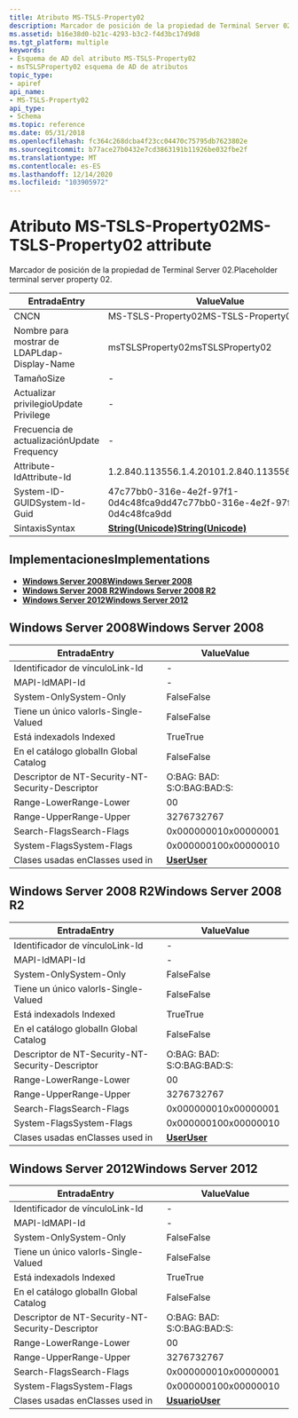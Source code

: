 ```yaml
---
title: Atributo MS-TSLS-Property02
description: Marcador de posición de la propiedad de Terminal Server 02.
ms.assetid: b16e38d0-b21c-4293-b3c2-f4d3bc17d9d8
ms.tgt_platform: multiple
keywords:
- Esquema de AD del atributo MS-TSLS-Property02
- msTSLSProperty02 esquema de AD de atributos
topic_type:
- apiref
api_name:
- MS-TSLS-Property02
api_type:
- Schema
ms.topic: reference
ms.date: 05/31/2018
ms.openlocfilehash: fc364c268dcba4f23cc04470c75795db7623802e
ms.sourcegitcommit: b77ace27b0432e7cd3863191b11926be032fbe2f
ms.translationtype: MT
ms.contentlocale: es-ES
ms.lasthandoff: 12/14/2020
ms.locfileid: "103905972"
---
```

# <a name="ms-tsls-property02-attribute"></a><span data-ttu-id="acaca-105">Atributo MS-TSLS-Property02</span><span class="sxs-lookup"><span data-stu-id="acaca-105">MS-TSLS-Property02 attribute</span></span>

<span data-ttu-id="acaca-106">Marcador de posición de la propiedad de Terminal Server 02.</span><span class="sxs-lookup"><span data-stu-id="acaca-106">Placeholder terminal server property 02.</span></span>



| <span data-ttu-id="acaca-107">Entrada</span><span class="sxs-lookup"><span data-stu-id="acaca-107">Entry</span></span> | <span data-ttu-id="acaca-108">Value</span><span class="sxs-lookup"><span data-stu-id="acaca-108">Value</span></span> |
|-------------------|---------------------------------------------|
| <span data-ttu-id="acaca-109">CN</span><span class="sxs-lookup"><span data-stu-id="acaca-109">CN</span></span>                | <span data-ttu-id="acaca-110">MS-TSLS-Property02</span><span class="sxs-lookup"><span data-stu-id="acaca-110">MS-TSLS-Property02</span></span>                          |
| <span data-ttu-id="acaca-111">Nombre para mostrar de LDAP</span><span class="sxs-lookup"><span data-stu-id="acaca-111">Ldap-Display-Name</span></span> | <span data-ttu-id="acaca-112">msTSLSProperty02</span><span class="sxs-lookup"><span data-stu-id="acaca-112">msTSLSProperty02</span></span>                            |
| <span data-ttu-id="acaca-113">Tamaño</span><span class="sxs-lookup"><span data-stu-id="acaca-113">Size</span></span>              | \-                                          |
| <span data-ttu-id="acaca-114">Actualizar privilegio</span><span class="sxs-lookup"><span data-stu-id="acaca-114">Update Privilege</span></span>  | \-                                          |
| <span data-ttu-id="acaca-115">Frecuencia de actualización</span><span class="sxs-lookup"><span data-stu-id="acaca-115">Update Frequency</span></span>  | \-                                          |
| <span data-ttu-id="acaca-116">Attribute-Id</span><span class="sxs-lookup"><span data-stu-id="acaca-116">Attribute-Id</span></span>      | <span data-ttu-id="acaca-117">1.2.840.113556.1.4.2010</span><span class="sxs-lookup"><span data-stu-id="acaca-117">1.2.840.113556.1.4.2010</span></span>                     |
| <span data-ttu-id="acaca-118">System-ID-GUID</span><span class="sxs-lookup"><span data-stu-id="acaca-118">System-Id-Guid</span></span>    | <span data-ttu-id="acaca-119">47c77bb0-316e-4e2f-97f1-0d4c48fca9dd</span><span class="sxs-lookup"><span data-stu-id="acaca-119">47c77bb0-316e-4e2f-97f1-0d4c48fca9dd</span></span>        |
| <span data-ttu-id="acaca-120">Sintaxis</span><span class="sxs-lookup"><span data-stu-id="acaca-120">Syntax</span></span>            | [<span data-ttu-id="acaca-121">**String(Unicode)**</span><span class="sxs-lookup"><span data-stu-id="acaca-121">**String(Unicode)**</span></span>](s-string-unicode.md) |



## <a name="implementations"></a><span data-ttu-id="acaca-122">Implementaciones</span><span class="sxs-lookup"><span data-stu-id="acaca-122">Implementations</span></span>

-   [<span data-ttu-id="acaca-123">**Windows Server 2008**</span><span class="sxs-lookup"><span data-stu-id="acaca-123">**Windows Server 2008**</span></span>](#windows-server-2008)
-   [<span data-ttu-id="acaca-124">**Windows Server 2008 R2**</span><span class="sxs-lookup"><span data-stu-id="acaca-124">**Windows Server 2008 R2**</span></span>](#windows-server-2008-r2)
-   [<span data-ttu-id="acaca-125">**Windows Server 2012**</span><span class="sxs-lookup"><span data-stu-id="acaca-125">**Windows Server 2012**</span></span>](#windows-server-2012)

## <a name="windows-server-2008"></a><span data-ttu-id="acaca-126">Windows Server 2008</span><span class="sxs-lookup"><span data-stu-id="acaca-126">Windows Server 2008</span></span>



| <span data-ttu-id="acaca-127">Entrada</span><span class="sxs-lookup"><span data-stu-id="acaca-127">Entry</span></span> | <span data-ttu-id="acaca-128">Value</span><span class="sxs-lookup"><span data-stu-id="acaca-128">Value</span></span> |
|------------------------|-----------------------------------|
| <span data-ttu-id="acaca-129">Identificador de vínculo</span><span class="sxs-lookup"><span data-stu-id="acaca-129">Link-Id</span></span>                | \-                                |
| <span data-ttu-id="acaca-130">MAPI-Id</span><span class="sxs-lookup"><span data-stu-id="acaca-130">MAPI-Id</span></span>                | \-                                |
| <span data-ttu-id="acaca-131">System-Only</span><span class="sxs-lookup"><span data-stu-id="acaca-131">System-Only</span></span>            | <span data-ttu-id="acaca-132">False</span><span class="sxs-lookup"><span data-stu-id="acaca-132">False</span></span>                             |
| <span data-ttu-id="acaca-133">Tiene un único valor</span><span class="sxs-lookup"><span data-stu-id="acaca-133">Is-Single-Valued</span></span>       | <span data-ttu-id="acaca-134">False</span><span class="sxs-lookup"><span data-stu-id="acaca-134">False</span></span>                             |
| <span data-ttu-id="acaca-135">Está indexado</span><span class="sxs-lookup"><span data-stu-id="acaca-135">Is Indexed</span></span>             | <span data-ttu-id="acaca-136">True</span><span class="sxs-lookup"><span data-stu-id="acaca-136">True</span></span>                              |
| <span data-ttu-id="acaca-137">En el catálogo global</span><span class="sxs-lookup"><span data-stu-id="acaca-137">In Global Catalog</span></span>      | <span data-ttu-id="acaca-138">False</span><span class="sxs-lookup"><span data-stu-id="acaca-138">False</span></span>                             |
| <span data-ttu-id="acaca-139">Descriptor de NT-Security-</span><span class="sxs-lookup"><span data-stu-id="acaca-139">NT-Security-Descriptor</span></span> | <span data-ttu-id="acaca-140">O:BAG: BAD: S:</span><span class="sxs-lookup"><span data-stu-id="acaca-140">O:BAG:BAD:S:</span></span>                      |
| <span data-ttu-id="acaca-141">Range-Lower</span><span class="sxs-lookup"><span data-stu-id="acaca-141">Range-Lower</span></span>            | <span data-ttu-id="acaca-142">0</span><span class="sxs-lookup"><span data-stu-id="acaca-142">0</span></span>                                 |
| <span data-ttu-id="acaca-143">Range-Upper</span><span class="sxs-lookup"><span data-stu-id="acaca-143">Range-Upper</span></span>            | <span data-ttu-id="acaca-144">32767</span><span class="sxs-lookup"><span data-stu-id="acaca-144">32767</span></span>                             |
| <span data-ttu-id="acaca-145">Search-Flags</span><span class="sxs-lookup"><span data-stu-id="acaca-145">Search-Flags</span></span>           | <span data-ttu-id="acaca-146">0x00000001</span><span class="sxs-lookup"><span data-stu-id="acaca-146">0x00000001</span></span>                        |
| <span data-ttu-id="acaca-147">System-Flags</span><span class="sxs-lookup"><span data-stu-id="acaca-147">System-Flags</span></span>           | <span data-ttu-id="acaca-148">0x00000010</span><span class="sxs-lookup"><span data-stu-id="acaca-148">0x00000010</span></span>                        |
| <span data-ttu-id="acaca-149">Clases usadas en</span><span class="sxs-lookup"><span data-stu-id="acaca-149">Classes used in</span></span>        | [<span data-ttu-id="acaca-150">**User**</span><span class="sxs-lookup"><span data-stu-id="acaca-150">**User**</span></span>](c-user.md)<br/> |



## <a name="windows-server-2008-r2"></a><span data-ttu-id="acaca-151">Windows Server 2008 R2</span><span class="sxs-lookup"><span data-stu-id="acaca-151">Windows Server 2008 R2</span></span>



| <span data-ttu-id="acaca-152">Entrada</span><span class="sxs-lookup"><span data-stu-id="acaca-152">Entry</span></span> | <span data-ttu-id="acaca-153">Value</span><span class="sxs-lookup"><span data-stu-id="acaca-153">Value</span></span> |
|------------------------|-----------------------------------|
| <span data-ttu-id="acaca-154">Identificador de vínculo</span><span class="sxs-lookup"><span data-stu-id="acaca-154">Link-Id</span></span>                | \-                                |
| <span data-ttu-id="acaca-155">MAPI-Id</span><span class="sxs-lookup"><span data-stu-id="acaca-155">MAPI-Id</span></span>                | \-                                |
| <span data-ttu-id="acaca-156">System-Only</span><span class="sxs-lookup"><span data-stu-id="acaca-156">System-Only</span></span>            | <span data-ttu-id="acaca-157">False</span><span class="sxs-lookup"><span data-stu-id="acaca-157">False</span></span>                             |
| <span data-ttu-id="acaca-158">Tiene un único valor</span><span class="sxs-lookup"><span data-stu-id="acaca-158">Is-Single-Valued</span></span>       | <span data-ttu-id="acaca-159">False</span><span class="sxs-lookup"><span data-stu-id="acaca-159">False</span></span>                             |
| <span data-ttu-id="acaca-160">Está indexado</span><span class="sxs-lookup"><span data-stu-id="acaca-160">Is Indexed</span></span>             | <span data-ttu-id="acaca-161">True</span><span class="sxs-lookup"><span data-stu-id="acaca-161">True</span></span>                              |
| <span data-ttu-id="acaca-162">En el catálogo global</span><span class="sxs-lookup"><span data-stu-id="acaca-162">In Global Catalog</span></span>      | <span data-ttu-id="acaca-163">False</span><span class="sxs-lookup"><span data-stu-id="acaca-163">False</span></span>                             |
| <span data-ttu-id="acaca-164">Descriptor de NT-Security-</span><span class="sxs-lookup"><span data-stu-id="acaca-164">NT-Security-Descriptor</span></span> | <span data-ttu-id="acaca-165">O:BAG: BAD: S:</span><span class="sxs-lookup"><span data-stu-id="acaca-165">O:BAG:BAD:S:</span></span>                      |
| <span data-ttu-id="acaca-166">Range-Lower</span><span class="sxs-lookup"><span data-stu-id="acaca-166">Range-Lower</span></span>            | <span data-ttu-id="acaca-167">0</span><span class="sxs-lookup"><span data-stu-id="acaca-167">0</span></span>                                 |
| <span data-ttu-id="acaca-168">Range-Upper</span><span class="sxs-lookup"><span data-stu-id="acaca-168">Range-Upper</span></span>            | <span data-ttu-id="acaca-169">32767</span><span class="sxs-lookup"><span data-stu-id="acaca-169">32767</span></span>                             |
| <span data-ttu-id="acaca-170">Search-Flags</span><span class="sxs-lookup"><span data-stu-id="acaca-170">Search-Flags</span></span>           | <span data-ttu-id="acaca-171">0x00000001</span><span class="sxs-lookup"><span data-stu-id="acaca-171">0x00000001</span></span>                        |
| <span data-ttu-id="acaca-172">System-Flags</span><span class="sxs-lookup"><span data-stu-id="acaca-172">System-Flags</span></span>           | <span data-ttu-id="acaca-173">0x00000010</span><span class="sxs-lookup"><span data-stu-id="acaca-173">0x00000010</span></span>                        |
| <span data-ttu-id="acaca-174">Clases usadas en</span><span class="sxs-lookup"><span data-stu-id="acaca-174">Classes used in</span></span>        | [<span data-ttu-id="acaca-175">**User**</span><span class="sxs-lookup"><span data-stu-id="acaca-175">**User**</span></span>](c-user.md)<br/> |



## <a name="windows-server-2012"></a><span data-ttu-id="acaca-176">Windows Server 2012</span><span class="sxs-lookup"><span data-stu-id="acaca-176">Windows Server 2012</span></span>



| <span data-ttu-id="acaca-177">Entrada</span><span class="sxs-lookup"><span data-stu-id="acaca-177">Entry</span></span> | <span data-ttu-id="acaca-178">Value</span><span class="sxs-lookup"><span data-stu-id="acaca-178">Value</span></span> |
|------------------------|-----------------------------------|
| <span data-ttu-id="acaca-179">Identificador de vínculo</span><span class="sxs-lookup"><span data-stu-id="acaca-179">Link-Id</span></span>                | \-                                |
| <span data-ttu-id="acaca-180">MAPI-Id</span><span class="sxs-lookup"><span data-stu-id="acaca-180">MAPI-Id</span></span>                | \-                                |
| <span data-ttu-id="acaca-181">System-Only</span><span class="sxs-lookup"><span data-stu-id="acaca-181">System-Only</span></span>            | <span data-ttu-id="acaca-182">False</span><span class="sxs-lookup"><span data-stu-id="acaca-182">False</span></span>                             |
| <span data-ttu-id="acaca-183">Tiene un único valor</span><span class="sxs-lookup"><span data-stu-id="acaca-183">Is-Single-Valued</span></span>       | <span data-ttu-id="acaca-184">False</span><span class="sxs-lookup"><span data-stu-id="acaca-184">False</span></span>                             |
| <span data-ttu-id="acaca-185">Está indexado</span><span class="sxs-lookup"><span data-stu-id="acaca-185">Is Indexed</span></span>             | <span data-ttu-id="acaca-186">True</span><span class="sxs-lookup"><span data-stu-id="acaca-186">True</span></span>                              |
| <span data-ttu-id="acaca-187">En el catálogo global</span><span class="sxs-lookup"><span data-stu-id="acaca-187">In Global Catalog</span></span>      | <span data-ttu-id="acaca-188">False</span><span class="sxs-lookup"><span data-stu-id="acaca-188">False</span></span>                             |
| <span data-ttu-id="acaca-189">Descriptor de NT-Security-</span><span class="sxs-lookup"><span data-stu-id="acaca-189">NT-Security-Descriptor</span></span> | <span data-ttu-id="acaca-190">O:BAG: BAD: S:</span><span class="sxs-lookup"><span data-stu-id="acaca-190">O:BAG:BAD:S:</span></span>                      |
| <span data-ttu-id="acaca-191">Range-Lower</span><span class="sxs-lookup"><span data-stu-id="acaca-191">Range-Lower</span></span>            | <span data-ttu-id="acaca-192">0</span><span class="sxs-lookup"><span data-stu-id="acaca-192">0</span></span>                                 |
| <span data-ttu-id="acaca-193">Range-Upper</span><span class="sxs-lookup"><span data-stu-id="acaca-193">Range-Upper</span></span>            | <span data-ttu-id="acaca-194">32767</span><span class="sxs-lookup"><span data-stu-id="acaca-194">32767</span></span>                             |
| <span data-ttu-id="acaca-195">Search-Flags</span><span class="sxs-lookup"><span data-stu-id="acaca-195">Search-Flags</span></span>           | <span data-ttu-id="acaca-196">0x00000001</span><span class="sxs-lookup"><span data-stu-id="acaca-196">0x00000001</span></span>                        |
| <span data-ttu-id="acaca-197">System-Flags</span><span class="sxs-lookup"><span data-stu-id="acaca-197">System-Flags</span></span>           | <span data-ttu-id="acaca-198">0x00000010</span><span class="sxs-lookup"><span data-stu-id="acaca-198">0x00000010</span></span>                        |
| <span data-ttu-id="acaca-199">Clases usadas en</span><span class="sxs-lookup"><span data-stu-id="acaca-199">Classes used in</span></span>        | [<span data-ttu-id="acaca-200">**Usuario**</span><span class="sxs-lookup"><span data-stu-id="acaca-200">**User**</span></span>](c-user.md)<br/> |



 

 





